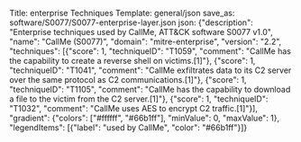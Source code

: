 Title: enterprise Techniques
Template: general/json
save_as: software/S0077/S0077-enterprise-layer.json
json: {"description": "Enterprise techniques used by CallMe, ATT&CK software S0077 v1.0", "name": "CallMe (S0077)", "domain": "mitre-enterprise", "version": "2.2", "techniques": [{"score": 1, "techniqueID": "T1059", "comment": "CallMe has the capability to create a reverse shell on victims.[1]"}, {"score": 1, "techniqueID": "T1041", "comment": "CallMe exfiltrates data to its C2 server over the same protocol as C2 communications.[1]"}, {"score": 1, "techniqueID": "T1105", "comment": "CallMe has the capability to download a file to the victim from the C2 server.[1]"}, {"score": 1, "techniqueID": "T1032", "comment": "CallMe uses AES to encrypt C2 traffic.[1]"}], "gradient": {"colors": ["#ffffff", "#66b1ff"], "minValue": 0, "maxValue": 1}, "legendItems": [{"label": "used by CallMe", "color": "#66b1ff"}]}